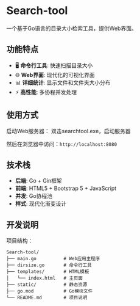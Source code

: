 # Search-tool

一个基于Go语言的目录大小检索工具，提供Web界面。

## 功能特点

- 🖥️ **命令行工具**: 快速扫描目录大小
- 🌐 **Web界面**: 现代化的可视化界面
- 📊 **详细统计**: 显示文件和文件夹大小分布
- ⚡ **高性能**: 多协程并发处理

## 使用方式

启动Web服务器：
双击searchtool.exe，启动服务器

然后在浏览器中访问：`http://localhost:8080`

## 技术栈

- **后端**: Go + Gin框架
- **前端**: HTML5 + Bootstrap 5 + JavaScript
- **并发**: Go协程池
- **样式**: 现代化渐变设计

## 开发说明

项目结构：
```
Search-tool/
├── main.go          # Web应用主程序
├── dirsize.go       # 命令行工具
├── templates/       # HTML模板
│   └── index.html   # 主页面
├── static/          # 静态资源
├── go.mod           # Go模块文件
└── README.md        # 项目说明
```

